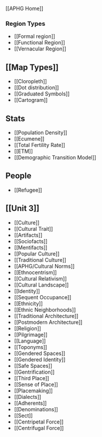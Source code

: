 [[APHG Home]]
### Region Types
 - [[Formal region]]
 - [[Functional Region]]
 - [[Vernacular Region]]
## [[Map Types]]
 - [[Cloropleth]]
 - [[Dot distribution]]
 - [[Graduated Symbols]]
 - [[Cartogram]]
## Stats 
 - [[Population Density]]
 - [[Ecumene]]
 - [[Total Fertility Rate]]
- [[ETM]]
- [[Demographic Transition Model]]
## People
- [[Refugee]]
## [[Unit 3]] 
- [[Culture]]
- [[Cultural Trait]]
- [[Artifacts]]
- [[Sociofacts]]
- [[Mentifacts]]
- [[Popular Culture]]
- [[Traditional Culture]]
- [[APHG/Cultural Norms]]
- [[Ethnocentrism]]
- [[Cultural Relativism]]
- [[Cultural Landscape]]
- [[Identity]]
- [[Sequent Occupance]]
- [[Ethnicity]]
- [[Ethnic Neighborhoods]]
- [[Traditional Architecture]]
- [[Postmodern Architecture]]
- [[Religion]]
- [[Pilgrimage]]
- [[Language]]
- [[Toponyms]]
- [[Gendered Spaces]]
- [[Gendered Identity]]
- [[Safe Spaces]]
- [[Gentrification]]
- [[Third Place]]
- [[Sense of Place]]
- [[Placemaking]]
- [[Dialects]]
- [[Adherents]]
- [[Denominations]]
- [[Sect]]
- [[Centripetal Force]]
- [[Centrifugal Force]]

